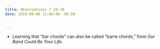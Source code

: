 ```yaml
---
title: Observations 7-28-19
date: 2019-08-06 11:04:00 -05:00


---
```


- Learning that “bar chords” can also be called “barre chords,” from *Our Band Could Be Your Life*.